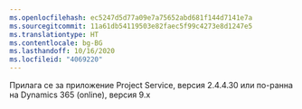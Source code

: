 ```yaml
---
ms.openlocfilehash: ec5247d5d77a09e7a75652abd681f144d7141e7a
ms.sourcegitcommit: 11a61db54119503e82faec5f99c4273e8d1247e5
ms.translationtype: HT
ms.contentlocale: bg-BG
ms.lasthandoff: 10/16/2020
ms.locfileid: "4069220"
---
```

Прилага се за приложение Project Service, версия 2.4.4.30 или по-ранна на Dynamics 365 (online), версия 9.x
